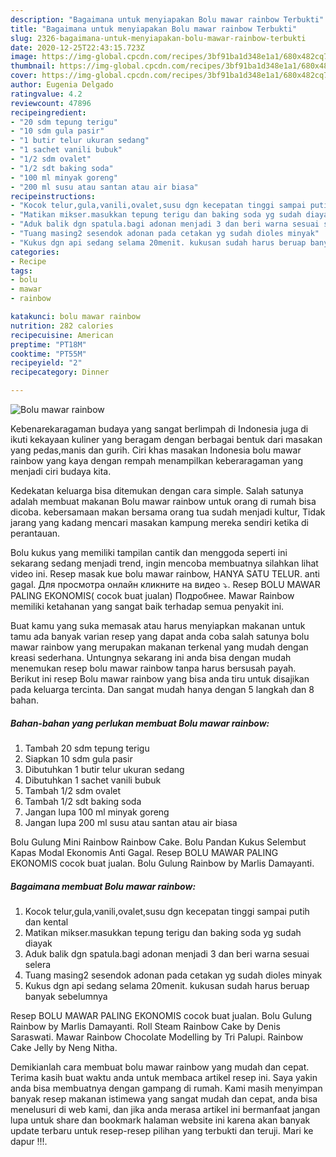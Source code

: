 ```yaml
---
description: "Bagaimana untuk menyiapakan Bolu mawar rainbow Terbukti"
title: "Bagaimana untuk menyiapakan Bolu mawar rainbow Terbukti"
slug: 2326-bagaimana-untuk-menyiapakan-bolu-mawar-rainbow-terbukti
date: 2020-12-25T22:43:15.723Z
image: https://img-global.cpcdn.com/recipes/3bf91ba1d348e1a1/680x482cq70/bolu-mawar-rainbow-foto-resep-utama.jpg
thumbnail: https://img-global.cpcdn.com/recipes/3bf91ba1d348e1a1/680x482cq70/bolu-mawar-rainbow-foto-resep-utama.jpg
cover: https://img-global.cpcdn.com/recipes/3bf91ba1d348e1a1/680x482cq70/bolu-mawar-rainbow-foto-resep-utama.jpg
author: Eugenia Delgado
ratingvalue: 4.2
reviewcount: 47896
recipeingredient:
- "20 sdm tepung terigu"
- "10 sdm gula pasir"
- "1 butir telur ukuran sedang"
- "1 sachet vanili bubuk"
- "1/2 sdm ovalet"
- "1/2 sdt baking soda"
- "100 ml minyak goreng"
- "200 ml susu atau santan atau air biasa"
recipeinstructions:
- "Kocok telur,gula,vanili,ovalet,susu dgn kecepatan tinggi sampai putih dan kental"
- "Matikan mikser.masukkan tepung terigu dan baking soda yg sudah diayak"
- "Aduk balik dgn spatula.bagi adonan menjadi 3 dan beri warna sesuai selera"
- "Tuang masing2 sesendok adonan pada cetakan yg sudah dioles minyak"
- "Kukus dgn api sedang selama 20menit. kukusan sudah harus beruap banyak sebelumnya"
categories:
- Recipe
tags:
- bolu
- mawar
- rainbow

katakunci: bolu mawar rainbow 
nutrition: 282 calories
recipecuisine: American
preptime: "PT18M"
cooktime: "PT55M"
recipeyield: "2"
recipecategory: Dinner

---
```



![Bolu mawar rainbow](https://img-global.cpcdn.com/recipes/3bf91ba1d348e1a1/680x482cq70/bolu-mawar-rainbow-foto-resep-utama.jpg)

Kebenarekaragaman budaya yang sangat berlimpah di Indonesia juga di ikuti kekayaan kuliner yang beragam dengan berbagai bentuk dari masakan yang pedas,manis dan gurih. Ciri khas masakan Indonesia bolu mawar rainbow yang kaya dengan rempah menampilkan keberaragaman yang menjadi ciri budaya kita.


Kedekatan keluarga bisa ditemukan dengan cara simple. Salah satunya adalah membuat makanan Bolu mawar rainbow untuk orang di rumah bisa dicoba. kebersamaan makan bersama orang tua sudah menjadi kultur, Tidak jarang yang kadang mencari masakan kampung mereka sendiri ketika di perantauan.

Bolu kukus yang memiliki tampilan cantik dan menggoda seperti ini sekarang sedang menjadi trend, ingin mencoba membuatnya silahkan lihat video ini. Resep masak kue bolu mawar rainbow, HANYA SATU TELUR. anti gagal. Для просмотра онлайн кликните на видео ⤵. Resep BOLU MAWAR PALING EKONOMIS( cocok buat jualan) Подробнее. Mawar Rainbow memiliki ketahanan yang sangat baik terhadap semua penyakit ini.

Buat kamu yang suka memasak atau harus menyiapkan makanan untuk tamu ada banyak varian resep yang dapat anda coba salah satunya bolu mawar rainbow yang merupakan makanan terkenal yang mudah dengan kreasi sederhana. Untungnya sekarang ini anda bisa dengan mudah menemukan resep bolu mawar rainbow tanpa harus bersusah payah.
Berikut ini resep Bolu mawar rainbow yang bisa anda tiru untuk disajikan pada keluarga tercinta. Dan sangat mudah hanya dengan 5 langkah dan 8 bahan.


<!--inarticleads1-->

##### Bahan-bahan yang perlukan membuat Bolu mawar rainbow:

1. Tambah 20 sdm tepung terigu
1. Siapkan 10 sdm gula pasir
1. Dibutuhkan 1 butir telur ukuran sedang
1. Dibutuhkan 1 sachet vanili bubuk
1. Tambah 1/2 sdm ovalet
1. Tambah 1/2 sdt baking soda
1. Jangan lupa 100 ml minyak goreng
1. Jangan lupa 200 ml susu atau santan atau air biasa


Bolu Gulung Mini Rainbow Rainbow Cake. Bolu Pandan Kukus Selembut Kapas Modal Ekonomis Anti Gagal. Resep BOLU MAWAR PALING EKONOMIS cocok buat jualan. Bolu Gulung Rainbow by Marlis Damayanti. 

<!--inarticleads2-->

##### Bagaimana membuat  Bolu mawar rainbow:

1. Kocok telur,gula,vanili,ovalet,susu dgn kecepatan tinggi sampai putih dan kental
1. Matikan mikser.masukkan tepung terigu dan baking soda yg sudah diayak
1. Aduk balik dgn spatula.bagi adonan menjadi 3 dan beri warna sesuai selera
1. Tuang masing2 sesendok adonan pada cetakan yg sudah dioles minyak
1. Kukus dgn api sedang selama 20menit. kukusan sudah harus beruap banyak sebelumnya


Resep BOLU MAWAR PALING EKONOMIS cocok buat jualan. Bolu Gulung Rainbow by Marlis Damayanti. Roll Steam Rainbow Cake by Denis Saraswati. Mawar Rainbow Chocolate Modelling by Tri Palupi. Rainbow Cake Jelly by Neng Nitha. 

Demikianlah cara membuat bolu mawar rainbow yang mudah dan cepat. Terima kasih buat waktu anda untuk membaca artikel resep ini. Saya yakin anda bisa membuatnya dengan gampang di rumah. Kami masih menyimpan banyak resep makanan istimewa yang sangat mudah dan cepat, anda bisa menelusuri di web kami, dan jika anda merasa artikel ini bermanfaat jangan lupa untuk share dan bookmark halaman website ini karena akan banyak update terbaru untuk resep-resep pilihan yang terbukti dan teruji. Mari ke dapur !!!. 

